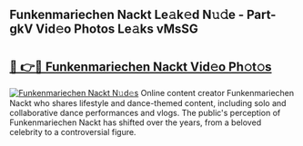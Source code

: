 ## Funkenmariechen Nackt Le𝚊k𝚎d N𝚞𝚍e - Part-gkV Vid𝚎o Photos Le𝚊ks vMsSG

# <h2><a href="http://fb9iaz1.evod.top/?m=Funkenmariechen+Nackt">🔗 👉🔴 Funkenmariechen Nackt Vid𝚎o Ph𝚘t𝚘s</a></h2>

[![Funkenmariechen Nackt N𝚞d𝚎s](https://i.imgur.com/8V9OHl7.gif)](http://fb9iaz1.evod.top/?m=Funkenmariechen+Nackt)
Online content creator Funkenmariechen Nackt who shares lifestyle and dance-themed content, including solo and collaborative dance performances and vlogs. The public's perception of Funkenmariechen Nackt has shifted over the years, from a beloved celebrity to a controversial figure. 
